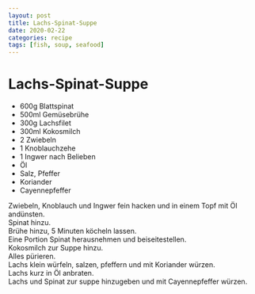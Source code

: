 ```yaml
---
layout: post
title: Lachs-Spinat-Suppe
date: 2020-02-22
categories: recipe
tags: [fish, soup, seafood]
---
```

# Lachs-Spinat-Suppe

- 600g Blattspinat
- 500ml Gemüsebrühe
- 300g Lachsfilet
- 300ml Kokosmilch
- 2 Zwiebeln
- 1 Knoblauchzehe
- 1 Ingwer nach Belieben
- Öl
- Salz, Pfeffer
- Koriander
- Cayennepfeffer

Zwiebeln, Knoblauch und Ingwer fein hacken und in einem Topf mit Öl andünsten.  
Spinat hinzu.  
Brühe hinzu, 5 Minuten köcheln lassen.  
Eine Portion Spinat herausnehmen und beiseitestellen.  
Kokosmilch zur Suppe hinzu.  
Alles pürieren.  
Lachs klein würfeln, salzen, pfeffern und mit Koriander würzen.  
Lachs kurz in Öl anbraten.  
Lachs und Spinat zur suppe hinzugeben und mit Cayennepfeffer würzen.  
